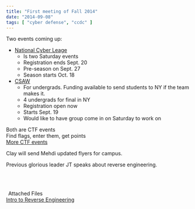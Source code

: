 ```yaml
---
title: "First meeting of Fall 2014"
date: "2014-09-08"
tags: [ "cyber defense", "ccdc" ]
---
```


Two events coming up:  

  * [National Cyber Leage](NationalCyberLeague.org)  
    * Is two Saturday events
    * Registration ends Sept. 20  
    * Pre-season on Sept. 27  
    * Season starts Oct. 18  
  * [CSAW](https://ctf.isis.poly.edu/)
    * For undergrads. Funding available to send students to NY if the team makes it.
    * 4 undergrads for final in NY
    * Registration open now
    * Starts Sept. 19
    * Would like to have group come in on Saturday to work on  
  
  
Both are CTF events  
Find flags, enter them, get points  
[More CTF events](http://captf.com/practice-ctf/)

Clay will send Mehdi updated flyers for campus.  
  
Previous glorious leader JT speaks about reverse engineering.

<br><br>

<div class="well">
<legend><span class="fa fa-paperclip"></span>&nbsp;Attached Files</legend>
<a href="https://docs.google.com/presentation/d/1uNJSKlvZdfOVFjoHD2VpmWf2w-M2i4firJYLbzWpCxI/edit?usp=sharing" target="_blank"><i class="fa fa-file-powerpoint-o"></i> Intro to Reverse Engineering</a>
</div>

